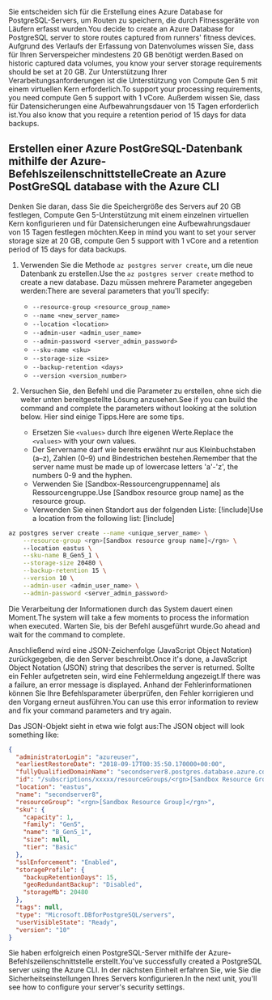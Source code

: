 <span data-ttu-id="6420c-101">Sie entscheiden sich für die Erstellung eines Azure Database for PostgreSQL-Servers, um Routen zu speichern, die durch Fitnessgeräte von Läufern erfasst wurden.</span><span class="sxs-lookup"><span data-stu-id="6420c-101">You decide to create an Azure Database for PostgreSQL server to store routes captured from runners' fitness devices.</span></span> <span data-ttu-id="6420c-102">Aufgrund des Verlaufs der Erfassung von Datenvolumes wissen Sie, dass für Ihren Serverspeicher mindestens 20 GB benötigt werden.</span><span class="sxs-lookup"><span data-stu-id="6420c-102">Based on historic captured data volumes, you know your server storage requirements should be set at 20 GB.</span></span> <span data-ttu-id="6420c-103">Zur Unterstützung Ihrer Verarbeitungsanforderungen ist die Unterstützung von Compute Gen 5 mit einem virtuellen Kern erforderlich.</span><span class="sxs-lookup"><span data-stu-id="6420c-103">To support your processing requirements, you need compute Gen 5 support with 1 vCore.</span></span> <span data-ttu-id="6420c-104">Außerdem wissen Sie, dass für Datensicherungen eine Aufbewahrungsdauer von 15 Tagen erforderlich ist.</span><span class="sxs-lookup"><span data-stu-id="6420c-104">You also know that you require a retention period of 15 days for data backups.</span></span>

## <a name="create-an-azure-postgresql-database-with-the-azure-cli"></a><span data-ttu-id="6420c-105">Erstellen einer Azure PostGreSQL-Datenbank mithilfe der Azure-Befehlszeilenschnittstelle</span><span class="sxs-lookup"><span data-stu-id="6420c-105">Create an Azure PostGreSQL database with the Azure CLI</span></span>

<span data-ttu-id="6420c-106">Denken Sie daran, dass Sie die Speichergröße des Servers auf 20 GB festlegen, Compute Gen 5-Unterstützung mit einem einzelnen virtuellen Kern konfigurieren und für Datensicherungen eine Aufbewahrungsdauer von 15 Tagen festlegen möchten.</span><span class="sxs-lookup"><span data-stu-id="6420c-106">Keep in mind you want to set your server storage size at 20 GB, compute Gen 5 support with 1 vCore and a retention period of 15 days for data backups.</span></span>

1. <span data-ttu-id="6420c-107">Verwenden Sie die Methode `az postgres server create`, um die neue Datenbank zu erstellen.</span><span class="sxs-lookup"><span data-stu-id="6420c-107">Use the `az postgres server create` method to create a new database.</span></span> <span data-ttu-id="6420c-108">Dazu müssen mehrere Parameter angegeben werden:</span><span class="sxs-lookup"><span data-stu-id="6420c-108">There are several parameters that you'll specify:</span></span>
    - `--resource-group <resource_group_name>`
    - `--name <new_server_name>`
    - `--location <location>`
    - `--admin-user <admin_user_name>`
    - `--admin-password <server_admin_password>`
    - `--sku-name <sku>`
    - `--storage-size <size>`
    - `--backup-retention <days>`
    - `--version <version_number>`
    
2. <span data-ttu-id="6420c-109">Versuchen Sie, den Befehl und die Parameter zu erstellen, ohne sich die weiter unten bereitgestellte Lösung anzusehen.</span><span class="sxs-lookup"><span data-stu-id="6420c-109">See if you can build the command and complete the parameters without looking at the solution below.</span></span> <span data-ttu-id="6420c-110">Hier sind einige Tipps.</span><span class="sxs-lookup"><span data-stu-id="6420c-110">Here are some tips.</span></span>
    - <span data-ttu-id="6420c-111">Ersetzen Sie `<values>` durch Ihre eigenen Werte.</span><span class="sxs-lookup"><span data-stu-id="6420c-111">Replace the `<values>` with your own values.</span></span> 
    - <span data-ttu-id="6420c-112">Der Servername darf wie bereits erwähnt nur aus Kleinbuchstaben (a–z), Zahlen (0–9) und Bindestrichen bestehen.</span><span class="sxs-lookup"><span data-stu-id="6420c-112">Remember that the server name must be  made up of lowercase letters 'a'-'z', the numbers 0-9 and the hyphen.</span></span>
    - <span data-ttu-id="6420c-113">Verwenden Sie <rgn>[Sandbox-Ressourcengruppenname]</rgn> als Ressourcengruppe.</span><span class="sxs-lookup"><span data-stu-id="6420c-113">Use <rgn>[Sandbox resource group name]</rgn> as the resource group.</span></span>
    - <span data-ttu-id="6420c-114">Verwenden Sie einen Standort aus der folgenden Liste: [!include[](../../../includes/azure-sandbox-regions-note.md)]</span><span class="sxs-lookup"><span data-stu-id="6420c-114">Use a location from the following list:   [!include[](../../../includes/azure-sandbox-regions-note.md)]</span></span>
    
```bash
az postgres server create --name <unique_server_name> \
    --resource-group <rgn>[Sandbox resource group name]</rgn> \ 
    --location eastus \
    --sku-name B_Gen5_1 \
    --storage-size 20480 \
    --backup-retention 15 \
    --version 10 \
    --admin-user <admin_user_name> \
    --admin-password <server_admin_password>
```

<span data-ttu-id="6420c-115">Die Verarbeitung der Informationen durch das System dauert einen Moment.</span><span class="sxs-lookup"><span data-stu-id="6420c-115">The system will take a few moments to process the information when executed.</span></span> <span data-ttu-id="6420c-116">Warten Sie, bis der Befehl ausgeführt wurde.</span><span class="sxs-lookup"><span data-stu-id="6420c-116">Go ahead and wait for the command to complete.</span></span>

<span data-ttu-id="6420c-117">Anschließend wird eine JSON-Zeichenfolge (JavaScript Object Notation) zurückgegeben, die den Server beschreibt.</span><span class="sxs-lookup"><span data-stu-id="6420c-117">Once it's done, a JavaScript Object Notation (JSON) string that describes the server is returned.</span></span> <span data-ttu-id="6420c-118">Sollte ein Fehler aufgetreten sein, wird eine Fehlermeldung angezeigt.</span><span class="sxs-lookup"><span data-stu-id="6420c-118">If there was a failure, an error message is displayed.</span></span> <span data-ttu-id="6420c-119">Anhand der Fehlerinformationen können Sie Ihre Befehlsparameter überprüfen, den Fehler korrigieren und den Vorgang erneut ausführen.</span><span class="sxs-lookup"><span data-stu-id="6420c-119">You can use this error information to review and fix your command parameters and try again.</span></span>

<span data-ttu-id="6420c-120">Das JSON-Objekt sieht in etwa wie folgt aus:</span><span class="sxs-lookup"><span data-stu-id="6420c-120">The JSON object will look something like:</span></span>

```json
{
  "administratorLogin": "azureuser",
  "earliestRestoreDate": "2018-09-17T00:35:50.170000+00:00",
  "fullyQualifiedDomainName": "secondserver8.postgres.database.azure.com",
  "id": "/subscriptions/xxxxx/resourceGroups/<rgn>[Sandbox Resource Group]</rgn>/providers/Microsoft.DBforPostgreSQL/servers/secondserver8",
  "location": "eastus",
  "name": "secondserver8",
  "resourceGroup": "<rgn>[Sandbox Resource Group]</rgn>",
  "sku": {
    "capacity": 1,
    "family": "Gen5",
    "name": "B_Gen5_1",
    "size": null,
    "tier": "Basic"
  },
  "sslEnforcement": "Enabled",
  "storageProfile": {
    "backupRetentionDays": 15,
    "geoRedundantBackup": "Disabled",
    "storageMb": 20480
  },
  "tags": null,
  "type": "Microsoft.DBforPostgreSQL/servers",
  "userVisibleState": "Ready",
  "version": "10"
}
```

<span data-ttu-id="6420c-121">Sie haben erfolgreich einen PostgreSQL-Server mithilfe der Azure-Befehlszeilenschnittstelle erstellt.</span><span class="sxs-lookup"><span data-stu-id="6420c-121">You've successfully created a PostgreSQL server using the Azure CLI.</span></span> <span data-ttu-id="6420c-122">In der nächsten Einheit erfahren Sie, wie Sie die Sicherheitseinstellungen Ihres Servers konfigurieren.</span><span class="sxs-lookup"><span data-stu-id="6420c-122">In the next unit, you'll see how to configure your server's security settings.</span></span>

